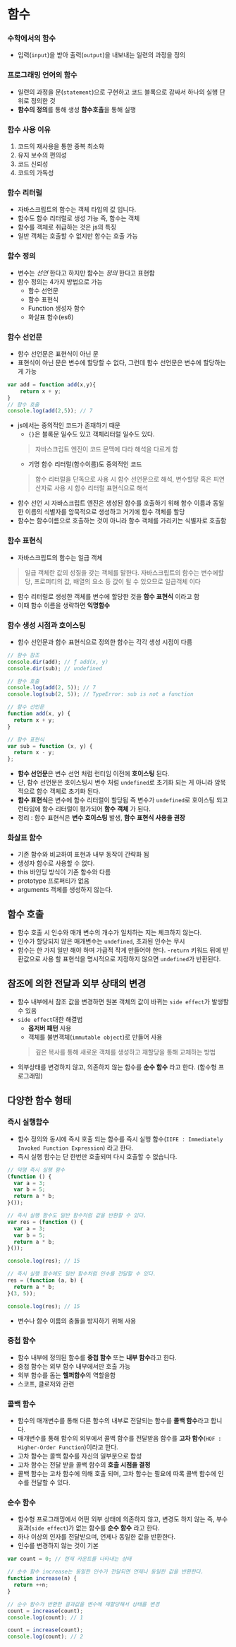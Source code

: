 ﻿# 함수
### 수학에서의 함수
- 입력(`input`)을 받아 출력(`output`)을 내보내는 일련의 과정을 정의
### 프로그래밍 언어의 함수
- 일련의 과정을 문(`statement`)으로 구현하고 코드 블록으로 감싸서 하나의 실행 단위로 정의한 것
- **함수의 정의**를 통해 생성 **함수호출**을 통해 실행

### 함수 사용 이유
1. 코드의 재사용을 통한 중복 최소화
2. 유지 보수의 편의성
3. 코드 신뢰성 
4. 코드의 가독성

### 함수 리터럴
- 자바스크립트의 함수는 객체 타입의 값 입니다.
- 함수도 함수 리터럴로 생성 가능 즉, 함수는 객체
- 함수를 객체로 취급하는 것은 js의 특징
- 일반 객체는 호출할 수 없지만 함수는 호출 가능

### 함수 정의
- 변수는 *선언* 한다고 하지만  함수는 *정의* 한다고 표현함
- 함수 정의는 4가지 방법으로 가능
	- 함수 선언문
	- 함수 표현식
	- Function 생성자 함수
	- 화살표 함수(es6)
	
### 함수 선언문
- 함수 선언문은 표현식이 아닌 문
- 표현식이 아닌 문은 변수에 할당할 수 없다, 그런데 함수 선언문은 변수에 할당하는 게 가능
```js
var add = function add(x,y){
	return x + y;
}
// 함수 호출
console.log(add(2,5)); // 7
```
- js에서는 중의적인 코드가 존재하기 때문
	- `{}`은 블록문 일수도 있고 객체리터럴 일수도 있다.
	> 자바스크립트 엔진이 코드 문맥에 다라 해석을 다르게 함
	- 기명 함수 리터럴(함수이름)도 중의적인 코드
	> 함수 리터럴을 단독으로 사용 시 함수 선언문으로 해석, 변수할당 혹은 피연산자로 사용 시 함수 리터럴 표현식으로 해석
- 함수 선언 시 자바스크립트 엔진은 생성된 함수를 호출하기 위해 함수 이름과 동일한 이름의 식별자를 암묵적으로 생성하고 거기에 함수 객체를 할당
- 함수는 함수이름으로 호출하는 것이 아니라 함수 객체를 가리키는 식별자로 호출함

### 함수 표현식
- 자바스크립트의 함수는 일급 객체
> 일급 객체란 값의 성질을 갖는 객체를 말한다.
>  자바스크립트의 함수는 변수에할당, 프로퍼티의 값, 배열의 요소 등 값이 될 수 있으므로 일급객체 이다
- 함수 리터럴로 생성한 객체를 변수에 할당한 것을 **함수 표현식** 이라고 함
- 이때 함수 이름을 생략하면 **익명함수**

### 함수 생성 시점과 호이스팅
- 함수 선언문과 함수 표현식으로 정의한 함수는 각각 생성 시점이 다름
```js
// 함수 참조
console.dir(add); // ƒ add(x, y)
console.dir(sub); // undefined

// 함수 호출
console.log(add(2, 5)); // 7
console.log(sub(2, 5)); // TypeError: sub is not a function

// 함수 선언문
function add(x, y) {
  return x + y;
}

// 함수 표현식
var sub = function (x, y) {
  return x - y;
};
```
- **함수 선언문**은 변수 선언 처럼 런터임 이전에 **호이스팅** 된다.
- 단, 함수 선언문은 호이스팅시 변수 처럼 `undefined`로 초기화 되는 게 아니라 암묵적으로 함수 객체로 초기화 된다.
- **함수 표현식**은 변수에 함수 리터럴이 할당됨 즉 변수가 `undefined`로 호이스팅 되고 런타임에 함수 리터럴이 평가되어 **함수 객체** 가 된다.
- 정리 : 함수 표현식은 **변수 호이스팅** 발생, **함수 표현식 사용을 권장**

### 화살표 함수
- 기존 함수와 비교하여 표현과 내부 동작이 간략화 됨
- 생성자 함수로 사용할 수 없다.
- this 바인딩 방식이 기존 함수와 다름
- prototype 프로퍼티가 없음
- arguments 객체를 생성하지 않는다. 

## 함수 호출
- 함수 호출 시 인수와 매개 변수의 개수가 일치하는 지는 체크하지 않는다. 
- 인수가 할당되지 않은 매개변수는 `undefined`, 초과된 인수는 무시
- 함수는 한 가지 일만 해야 하며 가급적 작게 만들어야 한다.
-`return` 키워드 뒤에 반환값으로 사용 할 표현식을 명시적으로 지정하지 않으면 `undefined`가 반환된다.

## 참조에 의한 전달과 외부 상태의 변경
- 함수 내부에서 참조 값을 변경하면 원본 객체의 값이 바뀌는 `side effect`가 발생할 수 있음
- `side effect`대한 해결법
	- **옵저버 패턴** 사용
	- 객체를 불변객체(`immutable object`)로 만들어 사용
	> 깊은 복사를 통해 새로운 객체를 생성하고 재할당을 통해 교체하는 방법
- 외부상태를 변경하지 않고, 의존하지 않는 함수를 **순수 함수** 라고 한다. (함수형 프로그래밍)

## 다양한 함수 형태
### 즉시 실행함수
- 함수 정의와 동시에 즉시 호출 되는 함수를 즉시 실행 함수(`IIFE : Immediately Invoked Function Expression`) 라고 한다.
- 즉시 실행 함수는 단 한번만 호출되며 다시 호출할 수 없습니다.
```js
// 익명 즉시 실행 함수
(function () {
  var a = 3;
  var b = 5;
  return a * b;
}());

// 즉시 실행 함수도 일반 함수처럼 값을 반환할 수 있다.
var res = (function () {
  var a = 3;
  var b = 5;
  return a * b;
}());

console.log(res); // 15

// 즉시 실행 함수에도 일반 함수처럼 인수를 전달할 수 있다.
res = (function (a, b) {
  return a * b;
}(3, 5));

console.log(res); // 15
``` 
- 변수나 함수 이름의 충돌을 방지하기 위해 사용

### 중첩 함수
- 함수 내부에 정의된 함수를 **중첩 함수** 또는 **내부 함수**라고 한다.
- 중첩 함수는 외부 함수 내부에서만 호출 가능
- 외부 함수를 돕는 **헬퍼함수**의 역할을함
- 스코프, 클로저와 관련

### 콜백 함수
- 함수의 매개변수를 통해 다른 함수의 내부로 전달되는 함수를 **콜백 함수**라고 합니다.
- 매개변수를 통해 함수의 외부에서 콜백 함수를 전달받음 함수를 **고차 함수**(`HOF : Higher-Order Function`)이라고 한다.
- 고차 함수는 콜백 함수를 자신의 일부분으로 합성
- 고차 함수는 전달 받을 콜백 함수의 **호출 시점을 결정**
- 콜백 함수는 고차 함수에 의해 호출 되며, 고차 함수는 필요에 따록 콜백 함수에 인수를 전달할 수 있다.

### 순수 함수
- 함수형 프로그래밍에서 어떤 외부 상태에 의존하지 않고, 변경도 하지 않는 즉, 부수효과(`side effect`)가 없는 함수를 **순수 함수** 라고 한다.
- 하나 이상의 인자를 전달받으며, 언제나 동일한 값을 반환한다.
- 인수를 변경하지 않는 것이 기본
```js
var count = 0; // 현재 카운트를 나타내는 상태

// 순수 함수 increase는 동일한 인수가 전달되면 언제나 동일한 값을 반환한다.
function increase(n) {
  return ++n;
}

// 순수 함수가 반환한 결과값을 변수에 재할당해서 상태를 변경
count = increase(count);
console.log(count); // 1

count = increase(count);
console.log(count); // 2
```


